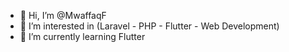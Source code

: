 - 👋 Hi, I’m @MwaffaqF
- 👀 I’m interested in (Laravel - PHP - Flutter - Web Development)
- 🌱 I’m currently learning Flutter

<!---
MwaffaqF/MwaffaqF is a ✨ special ✨ repository because its `README.md` (this file) appears on your GitHub profile.
You can click the Preview link to take a look at your changes.
--->
